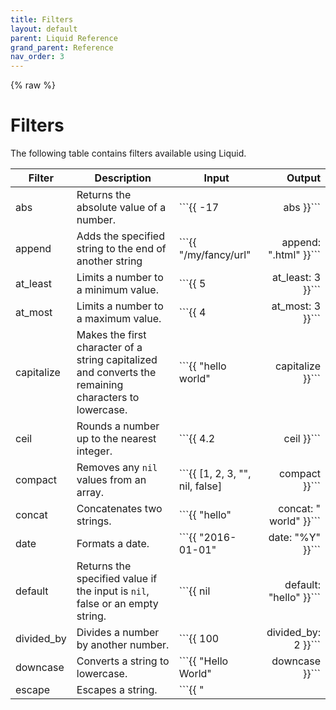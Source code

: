 ```yaml
---
title: Filters
layout: default
parent: Liquid Reference
grand_parent: Reference
nav_order: 3
---
```


{% raw %}
# Filters

The following table contains filters available using Liquid.

| Filter | Description | Input | Output |
| --- | --- | --- | --: |
| abs | Returns the absolute value of a number. | ```{{ -17 | abs }}``` | 17 |
| append | Adds the specified string to the end of another string | ```{{ "/my/fancy/url" | append: ".html" }}``` | ```/my/fancy/url.html``` |
| at_least | Limits a number to a minimum value. | ```{{ 5 | at_least: 3 }}``` | ```5``` |
| at_most | Limits a number to a maximum value. | ```{{ 4 | at_most: 3 }}``` | ```3``` |
| capitalize | Makes the first character of a string capitalized and converts the remaining characters to lowercase. | ```{{ "hello world" | capitalize }}``` | ```Hello world``` |
| ceil | Rounds a number up to the nearest integer. | ```{{ 4.2 | ceil }}``` | ```5``` |
| compact | Removes any ```nil``` values from an array. | ```{{ [1, 2, 3, "", nil, false] | compact }}``` | ```[1, 2, 3]``` |
| concat | Concatenates two strings. | ```{{ "hello" | concat: " world" }}``` | ```hello world``` |
| date | Formats a date. | ```{{ "2016-01-01" | date: "%Y" }}``` | ```2016``` |
| default | Returns the specified value if the input is ```nil```, false or an empty string. | ```{{ nil | default: "hello" }}``` | ```hello``` |
| divided_by | Divides a number by another number. | ```{{ 100 | divided_by: 2 }}``` | ```50``` |
| downcase | Converts a string to lowercase. | ```{{ "Hello World" | downcase }}``` | ```hello world``` |
| escape | Escapes a string. | ```{{ "<script>" | escape }}``` | ```&lt;script&gt;``` |
| escape_once | Escapes a string once. | ```{{ "<script>" | escape_once }}``` | ```&lt;script&gt;``` |
| first | Returns the first element of an array. | ```{{ [1, 2, 3] | first }}``` | ```1``` |
| floor | Rounds a number down to the nearest integer. | ```{{ 4.2 | floor }}``` | ```4``` |
| join | Joins the elements of an array with a specified string. | ```{{ [1, 2, 3] | join: ", " }}``` | ```1, 2, 3``` |
| last | Returns the last element of an array. | ```{{ [1, 2, 3] | last }}``` | ```3``` |
| lstrip | Removes whitespace from the left side of a string. | ```{{ " hello world " | lstrip }}``` | ```hello world ``` |
| map | Applies a filter to each element of an array. | ```{{ [1, 2, 3] | map: "plus: 1" }}``` | ```[2, 3, 4]``` |
| minus | Subtracts a number from another number. | ```{{ 100 | minus: 50 }}``` | ```50``` |
| modulo | Returns the remainder of a number divided by another number. | ```{{ 100 | modulo: 3 }}``` | ```1``` |
| newline_to_br | Converts newlines to ```<br>``` tags. | ```{{ "hello \n world" | newline_to_br }}``` | ```hello <br> world``` |
| plus | Adds a number to another number. | ```{{ 100 | plus: 50 }}``` | ```150``` |
| prepend | Adds the specified string to the beginning of another string. | ```{{ "fancy/url" | prepend: "/my/" }}``` | ```/my/fancy/url``` |
| raw | Removes HTML escape codes and other formatting.  Use when a JSON object has been turned into a string with JSON.stringify()| ```{{ Variables.Contacts | raw }}``` | ```{"firstname":"John"....}```|
| remove | Removes all instances of a specified string from another string. | ```{{ "hello world" | remove: "l" }}``` | ```heo word``` |
| remove_first | Removes the first instance of a specified string from another string. | ```{{ "hello world" | remove_first: "l" }}``` | ```hello word``` |
| replace | Replaces all instances of a specified string with another string. | ```{{ "hello world" | replace: "l", "p" }}``` | ```heppo worpd``` |
| reverse | Reverses the order of the elements in an array. | ```{{ [1, 2, 3] | reverse }}``` | ```[3, 2, 1]``` |
| round | Rounds a number to the nearest integer. | ```{{ 4.2 | round }}``` | ```4``` |
| rstrip | Removes whitespace from the right side of a string. | ```{{ " hello world " | rstrip }}``` | ``` hello world``` |
| size | Returns the size of an array or string. | ```{{ [1, 2, 3] | size }}``` | ```3``` |
| slice | Returns a slice of an array. | ```{{ [1, 2, 3] | slice: 1, 2 }}``` | ```[2, 3]``` |
| sort | Sorts the elements of an array. | ```{{ [3, 2, 1] | sort }}``` | ```[1, 2, 3]``` |
| sort_natural | Sorts the elements of an array in natural order. | ```{{ ["a1", "a2", "a10"] | sort_natural }}``` | ```["a1", "a2", "a10"]``` |
| split | Splits a string into an array. | ```{{ "hello world" | split: " " }}``` | ```["hello", "world"]``` |
| strip | Removes whitespace from both sides of a string. | ```{{ " hello world " | strip }}``` | ```hello world``` |
| strip_html | Removes HTML tags from a string. | ```{{ "<p>hello world</p>" | strip_html }}``` | ```hello world``` |
| strip_newlines | Removes newlines from a string. | ```{{ "hello \n world" | strip_newlines }}``` | ```hello world``` |
| times | Multiplies a number by another number. | ```{{ 100 | times: 2 }}``` | ```200``` |
| truncate | Truncates a string to a specified length. | ```{{ "hello world" | truncate: 5 }}``` | ```hello...``` |
| truncatewords | Truncates a string to a specified number of words. | ```{{ "hello world" | truncatewords: 1 }}``` | ```hello...``` |
| uniq | Removes duplicate elements from an array. | ```{{ [1, 2, 3, 2, 1] | uniq }}``` | ```[1, 2, 3]``` |
| upcase | Converts a string to uppercase. | ```{{ "Hello World" | upcase }}``` | ```HELLO WORLD``` |
| url_encode | URL encodes a string. | ```{{ "hello world" | url_encode }}``` | ```hello%20world``` |
| url_decode | URL decodes a string. | ```{{ "hello%20world" | url_decode }}``` | ```hello world``` |
| where | Filters an array of objects by a specified property. | ```{{ site.posts | where: "title", "hello world" }}``` | ```[<Post title="hello world">]``` |

[Previous](operators.html) | [Home](README.html) | [Next](truthy-and-falsy.html)

{% endraw %}